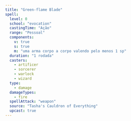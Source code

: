 ```yaml
---
title: "Green-flame Blade"
spell:
  level: 0
  school: "evocation"
  castingTime: "Ação"
  range: "Pessoal"
  components:
    v: true
    s: true
    m: "uma arma corpo a corpo valendo pelo menos 1 sp"
  duration: "1 rodada"
  casters:
    - artificer
    - sorcerer
    - warlock
    - wizard
  type:
    - damage
  damageTypes:
    - fire
  spellAttack: "weapon"
  source: "Tasha's Cauldron of Everything"
  upcast: true
---
```

